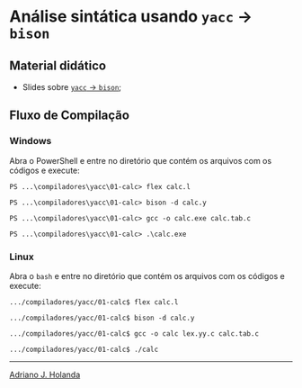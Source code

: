 # Análise sintática usando `yacc` &#8594; `bison`

## Material didático

- Slides sobre [`yacc` &#8594; `bison`](https://docs.google.com/presentation/d/1yaMEEI7Q1ex6kU09wRmSz-zObbanBRyoNeKI4_1leYg/edit?usp=sharing);

## Fluxo de Compilação

### Windows

Abra o PowerShell e entre no diretório que contém os arquivos com os códigos e execute:

```
PS ...\compiladores\yacc\01-calc> flex calc.l

PS ...\compiladores\yacc\01-calc> bison -d calc.y

PS ...\compiladores\yacc\01-calc> gcc -o calc.exe calc.tab.c

PS ...\compiladores\yacc\01-calc> .\calc.exe
```

### Linux

Abra o `bash` e entre no diretório que contém os arquivos com os códigos e execute:

```
.../compiladores/yacc/01-calc$ flex calc.l

.../compiladores/yacc/01-calc$ bison -d calc.y

.../compiladores/yacc/01-calc$ gcc -o calc lex.yy.c calc.tab.c

.../compiladores/yacc/01-calc$ ./calc
```

---
[Adriano J. Holanda](https://ajholanda.github.io/)